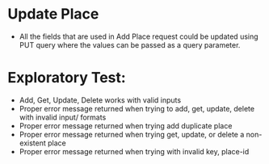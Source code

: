 # Update Place
- All the fields that are used in Add Place request could be updated using PUT query where the values can be passed as a query parameter.

# Exploratory Test:
- Add, Get, Update, Delete works with valid inputs
- Proper error message returned when trying to add, get, update, delete with invalid input/ formats
-  Proper error message returned when trying  add duplicate place
-  Proper error message returned when trying get, update, or delete a non-existent place
-  Proper error message returned when trying with invalid key, place-id
